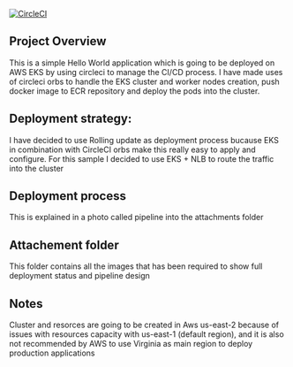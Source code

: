[![CircleCI](https://dl.circleci.com/status-badge/img/gh/aledeulo/dev-ops-engineer-capstone/tree/main.svg?style=svg)](https://dl.circleci.com/status-badge/redirect/gh/aledeulo/dev-ops-engineer-capstone/tree/main)

## Project Overview
This is a simple Hello World application which is going to be deployed on AWS EKS by using circleci to manage the CI/CD process.
I have made uses of circleci orbs to handle the EKS cluster and worker nodes creation, push docker image to ECR repository and deploy the pods into the cluster.

## Deployment strategy:
I have decided to use Rolling update as deployment process bucause EKS in combination with CircleCI orbs make this really easy to apply and configure. 
For this sample I decided to use EKS + NLB to route the traffic into the cluster

## Deployment process
This is explained in a photo called pipeline into the attachments folder


## Attachement folder
This folder contains all the images that has been required to show full deployment status and pipeline design

## Notes
Cluster and resorces are going to be created in Aws us-east-2 because of issues with resources capacity with us-east-1 (default region), and it is also not recommended by AWS to use Virginia as main region to deploy production applications
